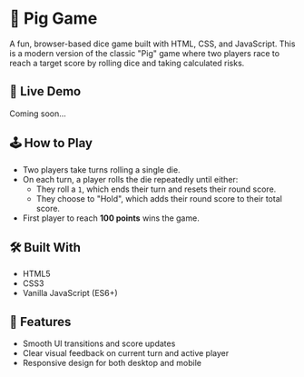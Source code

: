 # 🎲 Pig Game

A fun, browser-based dice game built with HTML, CSS, and JavaScript. This is a modern version of the classic "Pig" game where two players race to reach a target score by rolling dice and taking calculated risks.

## 🚀 Live Demo

Coming soon...

## 🕹️ How to Play

- Two players take turns rolling a single die.
- On each turn, a player rolls the die repeatedly until either:
  - They roll a `1`, which ends their turn and resets their round score.
  - They choose to "Hold", which adds their round score to their total score.
- First player to reach **100 points** wins the game.

## 🛠️ Built With

- HTML5
- CSS3
- Vanilla JavaScript (ES6+)

## 📁 Features

- Smooth UI transitions and score updates
- Clear visual feedback on current turn and active player
- Responsive design for both desktop and mobile
